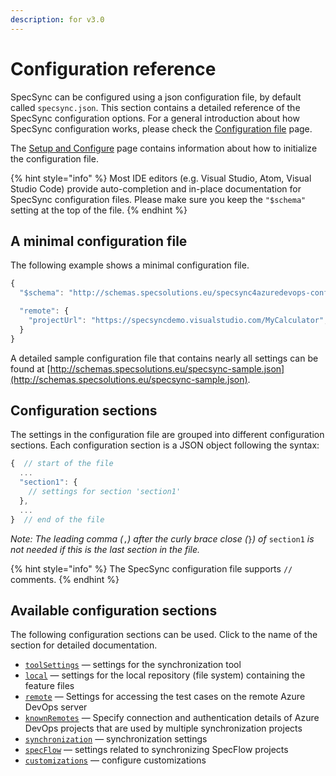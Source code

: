 ```yaml
---
description: for v3.0
---
```


# Configuration reference

SpecSync can be configured using a json configuration file, by default called `specsync.json`. This section contains a detailed reference of the SpecSync configuration options. For a general introduction about how SpecSync configuration works, please check the [Configuration file](../../features/general-features/configuration-file.md) page. 

The [Setup and Configure](../../installation/setup-and-configure.md) page contains information about how to initialize the configuration file.

{% hint style="info" %}
Most IDE editors \(e.g. Visual Studio, Atom, Visual Studio Code\) provide auto-completion and in-place documentation for SpecSync configuration files. Please make sure you keep the `"$schema"` setting at the top of the file.
{% endhint %}

## A minimal configuration file

The following example shows a minimal configuration file.

```javascript
{
  "$schema": "http://schemas.specsolutions.eu/specsync4azuredevops-config-latest.json",

  "remote": {
    "projectUrl": "https://specsyncdemo.visualstudio.com/MyCalculator",
  }
}
```

A detailed sample configuration file that contains nearly all settings can be found at [http://schemas.specsolutions.eu/specsync-sample.json](http://schemas.specsolutions.eu/specsync-sample.json).

## Configuration sections

The settings in the configuration file are grouped into different configuration sections. Each configuration section is a JSON object following the syntax:

```javascript
{  // start of the file
  ...
  "section1": {
    // settings for section 'section1' 
  },
  ...  
}  // end of the file
```

_Note: The leading comma \(_`,`_\) after the curly brace close \(_`}`_\) of_ `section1` _is not needed if this is the last section in the file._

{% hint style="info" %}
The SpecSync configuration file supports `//` comments.
{% endhint %}

## Available configuration sections

The following configuration sections can be used. Click to the name of the section for detailed documentation.

* [`toolSettings`](configuration-toolsettings.md) — settings for the synchronization tool
* [`local`](configuration-local.md) — settings for the local repository \(file system\) containing the feature files
* [`remote`](configuration-remote.md) — Settings for accessing the test cases on the remote Azure DevOps server
* [`knownRemotes`](configuration-remote.md) — Specify connection and authentication details of Azure DevOps projects that are used by multiple synchronization projects
* [`synchronization`](configuration-synchronization/) — synchronization settings
* [`specFlow`](configuration-specflow.md) — settings related to synchronizing SpecFlow projects
* [`customizations`](configuration-customizations.md) — configure customizations

